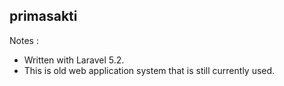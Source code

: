 ## primasakti
Notes :
- Written with Laravel 5.2.
- This is old web application system that is still currently used.
